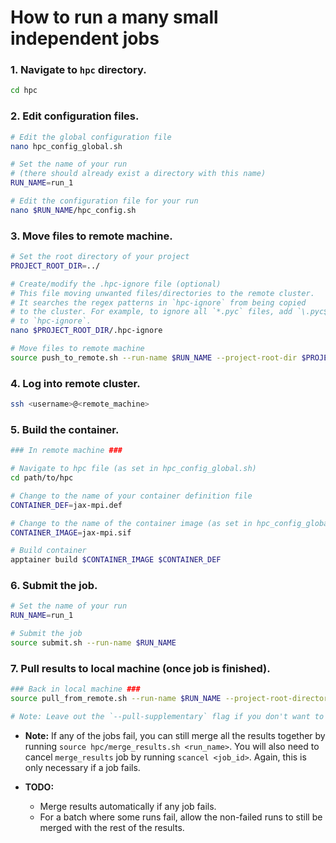 # How to run a many small independent jobs

### 1. Navigate to `hpc` directory.
```bash
cd hpc
```

### 2. Edit configuration files.
```bash
# Edit the global configuration file
nano hpc_config_global.sh

# Set the name of your run
# (there should already exist a directory with this name)
RUN_NAME=run_1

# Edit the configuration file for your run
nano $RUN_NAME/hpc_config.sh
```

### 3. Move files to remote machine.
```bash
# Set the root directory of your project
PROJECT_ROOT_DIR=../

# Create/modify the .hpc-ignore file (optional)
# This file moving unwanted files/directories to the remote cluster. 
# It searches the regex patterns in `hpc-ignore` from being copied 
# to the cluster. For example, to ignore all `*.pyc` files, add `\.pyc$`
# to `hpc-ignore`.
nano $PROJECT_ROOT_DIR/.hpc-ignore

# Move files to remote machine
source push_to_remote.sh --run-name $RUN_NAME --project-root-dir $PROJECT_ROOT_DIR
```

### 4. Log into remote cluster.
```bash
ssh <username>@<remote_machine>
```

### 5. Build the container.
```bash
### In remote machine ###

# Navigate to hpc file (as set in hpc_config_global.sh)
cd path/to/hpc

# Change to the name of your container definition file
CONTAINER_DEF=jax-mpi.def  

# Change to the name of the container image (as set in hpc_config_global.sh)
CONTAINER_IMAGE=jax-mpi.sif

# Build container
apptainer build $CONTAINER_IMAGE $CONTAINER_DEF
```

### 6. Submit the job.
```bash
# Set the name of your run
RUN_NAME=run_1

# Submit the job
source submit.sh --run-name $RUN_NAME
```

### 7. Pull results to local machine (once job is finished).
```bash
### Back in local machine ###
source pull_from_remote.sh --run-name $RUN_NAME --project-root-directory $PROJECT_ROOT_DIR  --pull-supplementary

# Note: Leave out the `--pull-supplementary` flag if you don't want to pull supplementary files.
```

- **Note:** If any of the jobs fail, you can still merge all the results together by running `source hpc/merge_results.sh <run_name>`. You will also need to cancel `merge_results` job by running `scancel <job_id>`. Again, this is only necessary if a job fails.

- **TODO:** 
    - Merge results automatically if any job fails.
    - For a batch where some runs fail, allow the non-failed runs to still be merged with the rest of the results.